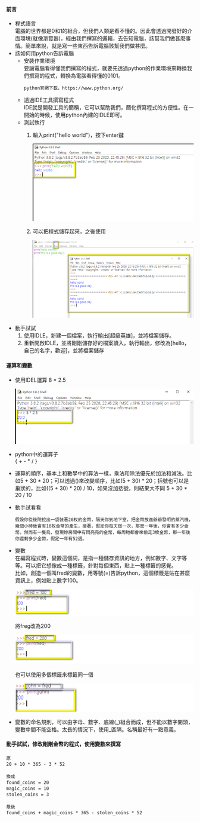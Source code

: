 #### 前言
- 程式語言  
  電腦的世界都是0和1的組合，但我們人類是看不懂的。因此會透過開發好的介面環境(就像瀏覽器)，經由我們撰寫的邏輯，去告知電腦，該幫我們做甚麼事情。簡單來說，就是寫一些東西告訴電腦該幫我們做甚麼。
- 該如何用python告訴電腦  
  - 安裝作業環境  
    要讓電腦看得懂我們撰寫的程式，就要先透過python的作業環境來轉換我們撰寫的程式，轉換為電腦看得懂的0101。  
    ```
    python官網下載，https://www.python.org/
    ```
  - 透過IDE工具撰寫程式  
    IDE就是開發工具的簡稱，它可以幫助我們，簡化撰寫程式的方便性。在一開始的時候，使用python內建的IDLE即可。
  - 測試執行
    1. 輸入print("hello world")，按下enter鍵  
   
        ![Alt text](/imgs/ch01-01.png "Optional title")  

    2. 可以把程式儲存起來，之後使用  
        
        ![Alt text](/imgs/ch01-02.png "Optional title")  
- 動手試試  
  1. 使用IDLE，新建一個檔案，執行輸出[超級英雄]，並將檔案儲存。
  2. 重新開啟IDLE，並將剛剛儲存好的檔案讀入，執行輸出，修改為[hello，自己的名字，歡迎]，並將檔案儲存  

#### 運算和變數  
- 使用IDEL運算 8 * 2.5  
  
  ![Alt text](/imgs/ch01-03.png "Optional title")  

- python中的運算子  
  { + - * / }
- 運算的順序，基本上和數學中的算法一樣，乘法和除法優先於加法和減法。比如5 + 30 * 20；可以透過()來改變順序，比如(5 + 30) * 20；括號也可以是巢狀的，比如((5 + 30) * 20) / 10，如果沒加括號，則結果大不同 5 + 30 * 20 / 10  
- 動手試看看  
  ```
  假設你從後院挖出一袋裝著20枚的金幣，隔天你到地下室，把金幣放進爺爺發明的蒸汽機，幾個小時後會有10枚金幣的產生，接著，假定你每天做一次，那麼一年後，你會有多少金幣。然而有一隻鳥，發現妳房間中有閃亮亮的金幣，每周牠都會來偷走3枚金幣，那一年後你還剩多少金幣，假定一年有52週。
  ```
- 變數  
  在編寫程式時，變數這個詞，是指一種儲存資訊的地方，例如數字、文字等等。可以把它想像成一種標籤，針對每個東西，貼上一種標籤的感覺。  
  比如，創造一個叫fred的變數，用等號(=)告訴python，這個標籤是貼在甚麼資訊上，例如貼上數字100。  

  ![Alt text](/imgs/ch01-04.png "Optional title")  

  將freg改為200

  ![Alt text](/imgs/ch01-05.png "Optional title")  

  也可以使用多個標籤來標籤同一個

  ![Alt text](/imgs/ch01-06.png "Optional title")  

- 變數的命名規則，可以由字母、數字、底線(_)組合而成，但不能以數字開頭，變數中間不能空格。太長的情況下，使用_區隔。名稱最好有一點意義。
#### 動手試試，修改剛剛金幣的程式，使用變數來撰寫  
  ```
  原
  20 + 10 * 365 - 3 * 52

  換成
  found_coins = 20
  magic_coins = 10
  stolen_coins = 3

  最後
  found_coins + magic_coins * 365 - stolen_coins * 52
  ```

